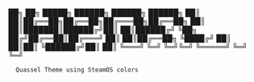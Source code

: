 
   ██╗   ██╗ █████╗ ██████╗  ██████╗ ██████╗
   ██║   ██║██╔══██╗██╔══██╗██╔═══██╗██╔══██╗
   ██║   ██║███████║██████╔╝██║   ██║██████╔╝
   ╚██╗ ██╔╝██╔══██║██╔═══╝ ██║   ██║██╔══██╗
    ╚████╔╝ ██║  ██║██║     ╚██████╔╝██║  ██║
     ╚═══╝  ╚═╝  ╚═╝╚═╝      ╚═════╝ ╚═╝  ╚═╝

      Quassel Theme using SteamOS colors
